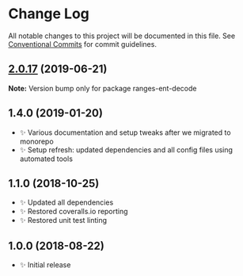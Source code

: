 # Change Log

All notable changes to this project will be documented in this file.
See [Conventional Commits](https://conventionalcommits.org) for commit guidelines.

## [2.0.17](https://gitlab.com/codsen/codsen/compare/ranges-ent-decode@2.0.16...ranges-ent-decode@2.0.17) (2019-06-21)

**Note:** Version bump only for package ranges-ent-decode





## 1.4.0 (2019-01-20)

- ✨ Various documentation and setup tweaks after we migrated to monorepo
- ✨ Setup refresh: updated dependencies and all config files using automated tools

## 1.1.0 (2018-10-25)

- ✨ Updated all dependencies
- ✨ Restored coveralls.io reporting
- ✨ Restored unit test linting

## 1.0.0 (2018-08-22)

- ✨ Initial release
